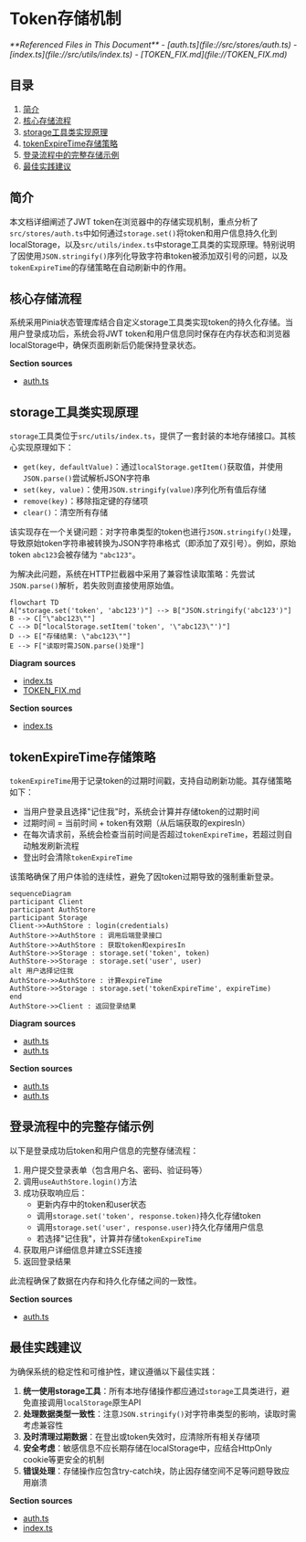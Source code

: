 # Token存储机制

<cite>
**Referenced Files in This Document**  
- [auth.ts](file://src/stores/auth.ts)
- [index.ts](file://src/utils/index.ts)
- [TOKEN_FIX.md](file://TOKEN_FIX.md)
</cite>

## 目录
1. [简介](#简介)
2. [核心存储流程](#核心存储流程)
3. [storage工具类实现原理](#storage工具类实现原理)
4. [tokenExpireTime存储策略](#tokenexpiretime存储策略)
5. [登录流程中的完整存储示例](#登录流程中的完整存储示例)
6. [最佳实践建议](#最佳实践建议)

## 简介
本文档详细阐述了JWT token在浏览器中的存储实现机制，重点分析了`src/stores/auth.ts`中如何通过`storage.set()`将token和用户信息持久化到localStorage，以及`src/utils/index.ts`中storage工具类的实现原理。特别说明了因使用`JSON.stringify()`序列化导致字符串token被添加双引号的问题，以及`tokenExpireTime`的存储策略在自动刷新中的作用。

## 核心存储流程
系统采用Pinia状态管理库结合自定义storage工具类实现token的持久化存储。当用户登录成功后，系统会将JWT token和用户信息同时保存在内存状态和浏览器localStorage中，确保页面刷新后仍能保持登录状态。

**Section sources**
- [auth.ts](file://src/stores/auth.ts#L34-L57)

## storage工具类实现原理
`storage`工具类位于`src/utils/index.ts`，提供了一套封装的本地存储接口。其核心实现原理如下：

- `get(key, defaultValue)`：通过`localStorage.getItem()`获取值，并使用`JSON.parse()`尝试解析JSON字符串
- `set(key, value)`：使用`JSON.stringify(value)`序列化所有值后存储
- `remove(key)`：移除指定键的存储项
- `clear()`：清空所有存储

该实现存在一个关键问题：对字符串类型的token也进行`JSON.stringify()`处理，导致原始token字符串被转换为JSON字符串格式（即添加了双引号）。例如，原始token `abc123`会被存储为 `"abc123"`。

为解决此问题，系统在HTTP拦截器中采用了兼容性读取策略：先尝试`JSON.parse()`解析，若失败则直接使用原始值。

```mermaid
flowchart TD
A["storage.set('token', 'abc123')"] --> B["JSON.stringify('abc123')"]
B --> C["\"abc123\""]
C --> D["localStorage.setItem('token', '\"abc123\"')"]
D --> E["存储结果: \"abc123\""]
E --> F["读取时需JSON.parse()处理"]
```

**Diagram sources**
- [index.ts](file://src/utils/index.ts#L250-L270)
- [TOKEN_FIX.md](file://TOKEN_FIX.md#L49-L68)

**Section sources**
- [index.ts](file://src/utils/index.ts#L250-L270)

## tokenExpireTime存储策略
`tokenExpireTime`用于记录token的过期时间戳，支持自动刷新功能。其存储策略如下：

- 当用户登录且选择"记住我"时，系统会计算并存储token的过期时间
- 过期时间 = 当前时间 + token有效期（从后端获取的expiresIn）
- 在每次请求前，系统会检查当前时间是否超过`tokenExpireTime`，若超过则自动触发刷新流程
- 登出时会清除`tokenExpireTime`

该策略确保了用户体验的连续性，避免了因token过期导致的强制重新登录。

```mermaid
sequenceDiagram
participant Client
participant AuthStore
participant Storage
Client->>AuthStore : login(credentials)
AuthStore->>AuthStore : 调用后端登录接口
AuthStore->>AuthStore : 获取token和expiresIn
AuthStore->>Storage : storage.set('token', token)
AuthStore->>Storage : storage.set('user', user)
alt 用户选择记住我
AuthStore->>AuthStore : 计算expireTime
AuthStore->>Storage : storage.set('tokenExpireTime', expireTime)
end
AuthStore->>Client : 返回登录结果
```

**Diagram sources**
- [auth.ts](file://src/stores/auth.ts#L45-L47)
- [auth.ts](file://src/stores/auth.ts#L185-L187)

**Section sources**
- [auth.ts](file://src/stores/auth.ts#L45-L47)
- [auth.ts](file://src/stores/auth.ts#L185-L187)

## 登录流程中的完整存储示例
以下是登录成功后token和用户信息的完整存储流程：

1. 用户提交登录表单（包含用户名、密码、验证码等）
2. 调用`useAuthStore.login()`方法
3. 成功获取响应后：
   - 更新内存中的token和user状态
   - 调用`storage.set('token', response.token)`持久化存储token
   - 调用`storage.set('user', response.user)`持久化存储用户信息
   - 若选择"记住我"，计算并存储`tokenExpireTime`
4. 获取用户详细信息并建立SSE连接
5. 返回登录结果

此流程确保了数据在内存和持久化存储之间的一致性。

**Section sources**
- [auth.ts](file://src/stores/auth.ts#L34-L57)

## 最佳实践建议
为确保系统的稳定性和可维护性，建议遵循以下最佳实践：

1. **统一使用storage工具**：所有本地存储操作都应通过`storage`工具类进行，避免直接调用`localStorage`原生API
2. **处理数据类型一致性**：注意`JSON.stringify()`对字符串类型的影响，读取时需考虑兼容性
3. **及时清理过期数据**：在登出或token失效时，应清除所有相关存储项
4. **安全考虑**：敏感信息不应长期存储在localStorage中，应结合HttpOnly cookie等更安全的机制
5. **错误处理**：存储操作应包含try-catch块，防止因存储空间不足等问题导致应用崩溃

**Section sources**
- [auth.ts](file://src/stores/auth.ts#L129-L131)
- [index.ts](file://src/utils/index.ts#L250-L270)